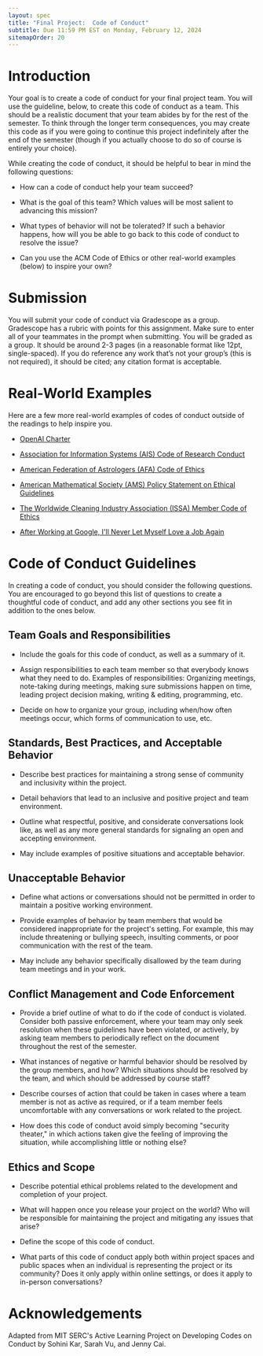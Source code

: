 ```yaml
---
layout: spec
title: "Final Project:  Code of Conduct"
subtitle: Due 11:59 PM EST on Monday, February 12, 2024
sitemapOrder: 20
---
```


# Introduction

Your goal is to create a code of conduct for your final project team.
You will use the guideline, below, to create this code of conduct as
a team.  This should be a realistic document that your team abides by 
for the rest of the semester.  To think through the longer term 
consequences, you may create this code as if you were going  to continue 
this project indefinitely after the end of the semester (though if you 
actually choose to do so of course is entirely your choice).

While creating the code of conduct, it should be helpful to bear in mind
the following questions:

-   How can a code of conduct help your team succeed?

-   What is the goal of this team? Which values will be most salient to
    advancing this mission?

-   What types of behavior will not be tolerated? If such a behavior happens,
    how will you be able to go back to this code of conduct to resolve
    the issue?

-   Can you use the ACM Code of Ethics or other real-world examples (below)
    to inspire your own?

# Submission

You will submit your code of conduct via Gradescope as a group.  Gradescope has
a rubric with points for this assignment.  Make sure to enter all of your teammates 
in the prompt when submitting.  You will be graded as a group.  It should be around
2-3 pages (in a reasonable format like 12pt, single-spaced).  If you do reference any 
work that’s not your group’s (this is not required), it should be cited; any citation 
format is acceptable.

# Real-World Examples

Here are a few more real-world examples of codes of conduct outside of
the readings to help inspire you.

-   [OpenAI Charter](https://openai.com/charter)

-   [Association for Information Systems (AIS) Code of Research
    Conduct](https://aisnet.org/general/custom.asp?page=AdmBullCResearchCond)

-   [American Federation of Astrologers (AFA) Code of
    Ethics](https://www.astrologers.com/get-involved/afa-membership/)

-   [American Mathematical Society (AMS) Policy Statement on Ethical
    Guidelines](https://www.ams.org/about-us/governance/policy-statements/sec-ethics)

-   [The Worldwide Cleaning Industry Association (ISSA) Member Code of
    Ethics](https://www.issa.com/about-issa/member-code-of-ethics)

-   [After Working at Google, I'll Never Let Myself Love a Job
    Again](https://www.nytimes.com/2021/04/07/opinion/google-job-harassment.html)

# Code of Conduct Guidelines

In creating a code of conduct, you should consider the following
questions.  You are encouraged to go beyond this list of questions to
create a thoughtful code of conduct, and add any other sections you see fit
in addition to the ones below.

## Team Goals and Responsibilities 

-   Include the goals for this code of conduct, as well as a summary of it.

-   Assign responsibilities to each team member so that everybody knows what
    they need to do.  Examples of responsibilities: Organizing meetings,
    note-taking during meetings, making sure submissions happen on time, 
    leading project decision making, writing & editing, programming, etc.

-   Decide on how to organize your group, including when/how often meetings
    occur, which forms of communication to use, etc.

## Standards, Best Practices, and Acceptable Behavior

-   Describe best practices for maintaining a strong sense of
    community and inclusivity within the project.

-   Detail behaviors that lead to an inclusive and positive project and
    team environment.

-   Outline what respectful, positive, and considerate conversations
    look like, as well as any more general standards for signaling
    an open and accepting environment.

-   May include examples of positive situations and acceptable behavior.

## Unacceptable Behavior

-   Define what actions or conversations should not be permitted in order to
    maintain a positive working environment.

-   Provide examples of behavior by team members that would be
    considered inappropriate for the project's setting.  For example, this
    may include threatening or bullying speech, insulting comments, or
    poor communication with the rest of the team.

-   May include any behavior specifically disallowed by the team during team
    meetings and in your work.

## Conflict Management and Code Enforcement

-   Provide a brief outline of what to do if the code of conduct is
    violated.  Consider both passive enforcement, where your team may 
    only seek resolution when these guidelines have been violated, or 
    actively, by asking team members to periodically reflect on
    the document throughout the rest of the semester.

-   What instances of negative or harmful behavior should be resolved by
    the group members, and how? Which situations should be resolved by
    the team, and which should be addressed by course staff?

-   Describe courses of action that could be taken in cases where a team
    member is not as active as required, or if a team member feels
    uncomfortable with any conversations or work related to the project.

-   How does this code of conduct avoid simply becoming "security
    theater,\" in which actions taken give the feeling of improving the
    situation, while accomplishing little or nothing else?

## Ethics and Scope

-   Describe potential ethical problems related to the development and
    completion of your project.

-   What will happen once you release your project on the world? Who
    will be responsible for maintaining the project and mitigating any
    issues that arise?

-   Define the scope of this code of conduct.

-   What parts of this code of conduct apply both within project spaces and public spaces when an
    individual is representing the project or its community? Does it
    only apply within online settings, or does it apply to in-person
    conversations?


# Acknowledgements

Adapted from MIT SERC's Active Learning Project on Developing Codes on
Conduct by Sohini Kar, Sarah Vu, and Jenny Cai.
